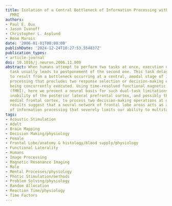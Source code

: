 ```yaml
---
title: Isolation of a Central Bottleneck of Information Processing with Time-Resolved
  FMRI
authors:
- Paul E. Dux
- Jason Ivanoff
- Christopher L. Asplund
- René Marois
date: '2006-01-01T00:00:00'
publishDate: '2024-12-24T10:27:53.554837Z'
publication_types:
- article-journal
doi: 10.1016/j.neuron.2006.11.009
abstract: When humans attempt to perform two tasks at once, execution of the first
  task usually leads to postponement of the second one. This task delay is thought
  to result from a bottleneck occurring at a central, amodal stage of information
  processing that precludes two response selection or decision-making operations from
  being concurrently executed. Using time-resolved functional magnetic resonance imaging
  (fMRI), here we present a neural basis for such dual-task limitations, e.g. the
  inability of the posterior lateral prefrontal cortex, and possibly the superior
  medial frontal cortex, to process two decision-making operations at once. These
  results suggest that a neural network of frontal lobe areas acts as a central bottleneck
  of information processing that severely limits our ability to multitask.
tags:
- Acoustic Stimulation
- Adult
- Brain Mapping
- Decision Making/physiology
- Female
- Frontal Lobe/anatomy & histology/blood supply/physiology
- Functional Laterality
- Humans
- Image Processing
- Magnetic Resonance Imaging
- Male
- Mental Processes/physiology
- Photic Stimulation/methods
- Problem Solving/physiology
- Random Allocation
- Reaction Time/physiology
- Time Factors
---
```

